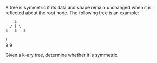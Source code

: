 A tree is symmetric if its data and shape remain unchanged when it is reflected about the root node. The following tree is an example:


        4
      / | \
    3   5   3
  /           \
9              9


Given a k-ary tree, determine whether it is symmetric.
